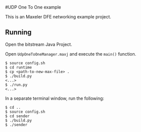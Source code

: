 #UDP One To One example 

This is an Maxeler DFE networking example project.

## Running

Open the bitstream Java Project.

Open `UdpOneToOneManager.maxj` and execute the `main()` function.

```
$ source config.sh
$ cd runtime
$ cp <path-to-new-max-file> .
$ ./build.py
<...>
$ ./run.py
<...>
```

In a separate terminal window, run the following:

```
$ cd ..
$ source config.sh
$ cd sender
$ ./build.py
$ ./sender
```
